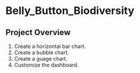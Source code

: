 # Belly_Button_Biodiversity

## Project Overview
1. Create a horizontal bar chart.
2. Create a bubble chart.
3. Create a guage chart.
4. Customize the dashboard.
